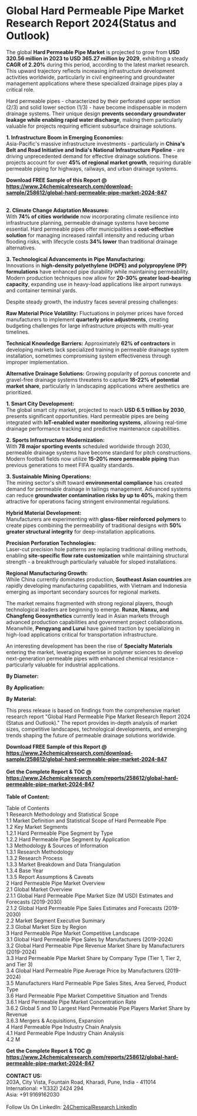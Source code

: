 <h1>Global Hard Permeable Pipe Market Research Report 2024(Status and Outlook)</h1><p>The global <strong>Hard Permeable Pipe Market</strong> is projected to grow from <strong>USD 320.56 million in 2023 to USD 365.27 million by 2029</strong>, exhibiting a steady <strong>CAGR of 2.20%</strong> during this period, according to the latest market research. This upward trajectory reflects increasing infrastructure development activities worldwide, particularly in civil engineering and groundwater management applications where these specialized drainage pipes play a critical role.</p><p>Hard permeable pipes - characterized by their perforated upper section (2/3) and solid lower section (1/3) - have become indispensable in modern drainage systems. Their unique design <strong>prevents secondary groundwater leakage while enabling rapid water discharge</strong>, making them particularly valuable for projects requiring efficient subsurface drainage solutions.</p><p><strong>1. Infrastructure Boom in Emerging Economies:</strong><br>
Asia-Pacific's massive infrastructure investments - particularly in <strong>China's Belt and Road Initiative and India's National Infrastructure Pipeline</strong> - are driving unprecedented demand for effective drainage solutions. These projects account for over <strong>45% of regional market growth</strong>, requiring durable permeable piping for highways, railways, and urban drainage systems.</p><div><b>Download FREE Sample of this Report @ 
            <a href="https://www.24chemicalresearch.com/download-sample/258612/global-hard-permeable-pipe-market-2024-847">
            https://www.24chemicalresearch.com/download-sample/258612/global-hard-permeable-pipe-market-2024-847</a></b></div><br><p><strong>2. Climate Change Adaptation Measures:</strong><br>
With <strong>74% of cities worldwide</strong> now incorporating climate resilience into infrastructure planning, permeable drainage systems have become essential. Hard permeable pipes offer municipalities a <strong>cost-effective solution</strong> for managing increased rainfall intensity and reducing urban flooding risks, with lifecycle costs <strong>34% lower</strong> than traditional drainage alternatives.</p><p><strong>3. Technological Advancements in Pipe Manufacturing:</strong><br>
Innovations in <strong>high-density polyethylene (HDPE) and polypropylene (PP) formulations</strong> have enhanced pipe durability while maintaining permeability. Modern production techniques now allow for <strong>20-30% greater load-bearing capacity</strong>, expanding use in heavy-load applications like airport runways and container terminal yards.</p><p>Despite steady growth, the industry faces several pressing challenges:</p><p><strong>Raw Material Price Volatility:</strong> Fluctuations in polymer prices have forced manufacturers to implement <strong>quarterly price adjustments</strong>, creating budgeting challenges for large infrastructure projects with multi-year timelines.</p><p><strong>Technical Knowledge Barriers:</strong> Approximately <strong>62% of contractors</strong> in developing markets lack specialized training in permeable drainage system installation, sometimes compromising system effectiveness through improper implementation.</p><p><strong>Alternative Drainage Solutions:</strong> Growing popularity of porous concrete and gravel-free drainage systems threatens to capture <strong>18-22% of potential market share</strong>, particularly in landscaping applications where aesthetics are prioritized.</p><p><strong>1. Smart City Development:</strong><br>
The global smart city market, projected to reach <strong>USD 6.5 trillion by 2030</strong>, presents significant opportunities. Hard permeable pipes are being integrated with <strong>IoT-enabled water monitoring systems</strong>, allowing real-time drainage performance tracking and predictive maintenance capabilities.</p><p><strong>2. Sports Infrastructure Modernization:</strong><br>
With <strong>78 major sporting events</strong> scheduled worldwide through 2030, permeable drainage systems have become standard for pitch constructions. Modern football fields now utilize <strong>15-20% more permeable piping</strong> than previous generations to meet FIFA quality standards.</p><p><strong>3. Sustainable Mining Operations:</strong><br>
The mining sector's shift toward <strong>environmental compliance</strong> has created demand for permeable drainage in tailings management. Advanced systems can reduce <strong>groundwater contamination risks by up to 40%</strong>, making them attractive for operations facing stringent environmental regulations.</p><p><strong>Hybrid Material Development:</strong><br>
	Manufacturers are experimenting with <strong>glass-fiber reinforced polymers</strong> to create pipes combining the permeability of traditional designs with <strong>50% greater structural integrity</strong> for deep-installation applications.</p><p><strong>Precision Perforation Technologies:</strong><br>
	Laser-cut precision hole patterns are replacing traditional drilling methods, enabling <strong>site-specific flow rate customization</strong> while maintaining structural strength - a breakthrough particularly valuable for sloped installations.</p><p><strong>Regional Manufacturing Growth:</strong><br>
	While China currently dominates production, <strong>Southeast Asian countries</strong> are rapidly developing manufacturing capabilities, with Vietnam and Indonesia emerging as important secondary sources for regional markets.</p><p>The market remains fragmented with strong regional players, though technological leaders are beginning to emerge. <strong>Runze, Nanxu, and Changfeng Geosynthetics</strong> currently lead in Asian markets through advanced production capabilities and government project collaborations. Meanwhile, <strong>Pengyang and Lurui</strong> have gained traction by specializing in high-load applications critical for transportation infrastructure.</p><p>An interesting development has been the rise of <strong>Specialty Materials</strong> entering the market, leveraging expertise in polymer sciences to develop next-generation permeable pipes with enhanced chemical resistance - particularly valuable for industrial applications.</p><p><strong>By Diameter:</strong></p><p><strong>By Application:</strong></p><p><strong>By Material:</strong></p><p>This press release is based on findings from the comprehensive market research report "Global Hard Permeable Pipe Market Research Report 2024 (Status and Outlook)." The report provides in-depth analysis of market sizes, competitive landscapes, technological developments, and emerging trends shaping the future of permeable drainage solutions worldwide.</p><div><b>Download FREE Sample of this Report @ 
            <a href="https://www.24chemicalresearch.com/download-sample/258612/global-hard-permeable-pipe-market-2024-847">
            https://www.24chemicalresearch.com/download-sample/258612/global-hard-permeable-pipe-market-2024-847</a></b></div><br><div><b>Get the Complete Report & TOC @ 
            <a href="https://www.24chemicalresearch.com/reports/258612/global-hard-permeable-pipe-market-2024-847">
            https://www.24chemicalresearch.com/reports/258612/global-hard-permeable-pipe-market-2024-847</a></b></div><br>
            <b>Table of Content:</b><p>Table of Contents<br />
1 Research Methodology and Statistical Scope<br />
1.1 Market Definition and Statistical Scope of Hard Permeable Pipe<br />
1.2 Key Market Segments<br />
1.2.1 Hard Permeable Pipe Segment by Type<br />
1.2.2 Hard Permeable Pipe Segment by Application<br />
1.3 Methodology & Sources of Information<br />
1.3.1 Research Methodology<br />
1.3.2 Research Process<br />
1.3.3 Market Breakdown and Data Triangulation<br />
1.3.4 Base Year<br />
1.3.5 Report Assumptions & Caveats<br />
2 Hard Permeable Pipe Market Overview<br />
2.1 Global Market Overview<br />
2.1.1 Global Hard Permeable Pipe Market Size (M USD) Estimates and Forecasts (2019-2030)<br />
2.1.2 Global Hard Permeable Pipe Sales Estimates and Forecasts (2019-2030)<br />
2.2 Market Segment Executive Summary<br />
2.3 Global Market Size by Region<br />
3 Hard Permeable Pipe Market Competitive Landscape<br />
3.1 Global Hard Permeable Pipe Sales by Manufacturers (2019-2024)<br />
3.2 Global Hard Permeable Pipe Revenue Market Share by Manufacturers (2019-2024)<br />
3.3 Hard Permeable Pipe Market Share by Company Type (Tier 1, Tier 2, and Tier 3)<br />
3.4 Global Hard Permeable Pipe Average Price by Manufacturers (2019-2024)<br />
3.5 Manufacturers Hard Permeable Pipe Sales Sites, Area Served, Product Type<br />
3.6 Hard Permeable Pipe Market Competitive Situation and Trends<br />
3.6.1 Hard Permeable Pipe Market Concentration Rate<br />
3.6.2 Global 5 and 10 Largest Hard Permeable Pipe Players Market Share by Revenue<br />
3.6.3 Mergers & Acquisitions, Expansion<br />
4 Hard Permeable Pipe Industry Chain Analysis<br />
4.1 Hard Permeable Pipe Industry Chain Analysis<br />
4.2 M</p><div><b>Get the Complete Report & TOC @ 
            <a href="https://www.24chemicalresearch.com/reports/258612/global-hard-permeable-pipe-market-2024-847">
            https://www.24chemicalresearch.com/reports/258612/global-hard-permeable-pipe-market-2024-847</a></b></div><br><b>CONTACT US:</b><br>
            203A, City Vista, Fountain Road, Kharadi, Pune, India - 411014<br>
            International: +1(332) 2424 294<br>
            Asia: +91 9169162030 <br><br>
            Follow Us On LinkedIn: <a href="https://www.linkedin.com/company/24chemicalresearch/">24ChemicalResearch LinkedIn</a>